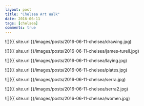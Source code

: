 ```yaml
---
layout: post
title: "Chelsea Art Walk"
date: 2016-06-11
tags: [chelsea]
comments: true
---
```

![]({{ site.url }}/images/posts/2016-06-11-chelsea/drawing.jpg)

![]({{ site.url }}/images/posts/2016-06-11-chelsea/james-turell.jpg)

![]({{ site.url }}/images/posts/2016-06-11-chelsea/laying.jpg)

![]({{ site.url }}/images/posts/2016-06-11-chelsea/plates.jpg)

![]({{ site.url }}/images/posts/2016-06-11-chelsea/serra.jpg)

![]({{ site.url }}/images/posts/2016-06-11-chelsea/serra2.jpg)

![]({{ site.url }}/images/posts/2016-06-11-chelsea/women.jpg)

